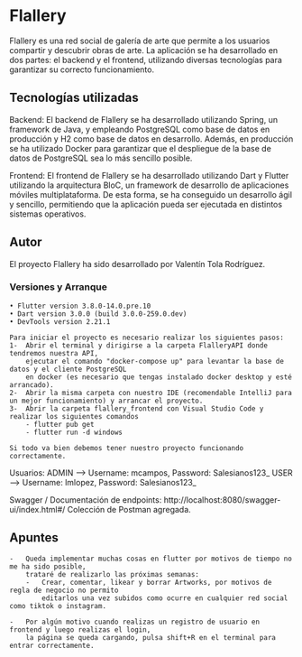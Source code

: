 # Flallery

Flallery es una red social de galería de arte que permite a los usuarios compartir y descubrir obras de arte. La aplicación se ha desarrollado en dos partes: el backend y el frontend, utilizando diversas tecnologías para garantizar su correcto funcionamiento.

## Tecnologías utilizadas
Backend: El backend de Flallery se ha desarrollado utilizando Spring, un framework de Java, y empleando PostgreSQL como base de datos en producción y H2 como base de datos en desarrollo. Además, en producción se ha utilizado Docker para garantizar que el despliegue de la base de datos de PostgreSQL sea lo más sencillo posible.

Frontend: El frontend de Flallery se ha desarrollado utilizando Dart y Flutter utilizando la arquitectura BloC, un framework de desarrollo de aplicaciones móviles multiplataforma. De esta forma, se ha conseguido un desarrollo ágil y sencillo, permitiendo que la aplicación pueda ser ejecutada en distintos sistemas operativos.


## Autor

El proyecto Flallery ha sido desarrollado por Valentín Tola Rodríguez.


### Versiones y Arranque

    • Flutter version 3.8.0-14.0.pre.10 
    • Dart version 3.0.0 (build 3.0.0-259.0.dev)
    • DevTools version 2.21.1

    Para iniciar el proyecto es necesario realizar los siguientes pasos:
    1-  Abrir el terminal y dirigirse a la carpeta FlalleryAPI donde tendremos nuestra API,
        ejecutar el comando "docker-compose up" para levantar la base de datos y el cliente PostgreSQL 
        en docker (es necesario que tengas instalado docker desktop y esté arrancado).
    2-  Abrir la misma carpeta con nuestro IDE (recomendable IntelliJ para un mejor funcionamiento) y arrancar el proyecto.
    3-  Abrir la carpeta flallery_frontend con Visual Studio Code y realizar los siguientes comandos
        - flutter pub get
        - flutter run -d windows
    
    Si todo va bien debemos tener nuestro proyecto funcionando correctamente.

Usuarios:
ADMIN --> Username: mcampos, Password: Salesianos123_
USER --> Username: lmlopez, Password: Salesianos123_

Swagger / Documentación de endpoints: http://localhost:8080/swagger-ui/index.html#/
Colección de Postman agregada.


## Apuntes

    -   Queda implementar muchas cosas en flutter por motivos de tiempo no me ha sido posible, 
        trataré de realizarlo las próximas semanas:
        -   Crear, comentar, likear y borrar Artworks, por motivos de regla de negocio no permito
            editarlos una vez subidos como ocurre en cualquier red social como tiktok o instagram.

    -   Por algún motivo cuando realizas un registro de usuario en frontend y luego realizas el login, 
        la página se queda cargando, pulsa shift+R en el terminal para entrar correctamente.